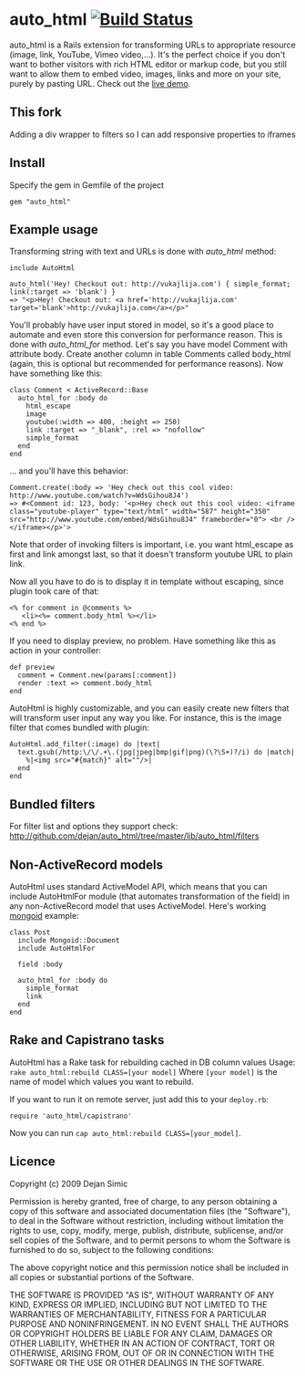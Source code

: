 auto_html [![Build Status](https://secure.travis-ci.org/dejan/auto_html.png?branch=master)](http://travis-ci.org/dejan/auto_html)
=========


auto_html is a Rails extension for transforming URLs to appropriate resource (image, link, YouTube, Vimeo video,...). It's the perfect choice if you don't want to bother visitors with rich HTML editor or markup code, but you still want to allow them to embed video, images, links and more on your site, purely by pasting URL. Check out the [live demo](http://rors.org/demos/auto_html).

## This fork

Adding a div wrapper to filters so I can add responsive properties to iframes

## Install

Specify the gem in Gemfile of the project

    gem "auto_html"


## Example usage

Transforming string with text and URLs is done with *auto_html* method:

    include AutoHtml
    
    auto_html('Hey! Checkout out: http://vukajlija.com') { simple_format; link(:target => 'blank') }
    => "<p>Hey! Checkout out: <a href='http://vukajlija.com' target='blank'>http://vukajlija.com</a></p>"

You'll probably have user input stored in model, so it's a good place to automate and even store this conversion for performance reason. This is done with *auto_html_for* method. Let's say you have model Comment with attribute body. Create another column in table Comments called body_html (again, this is optional but recommended for performance reasons). Now have something like this: 

    class Comment < ActiveRecord::Base
      auto_html_for :body do
        html_escape
        image
        youtube(:width => 400, :height => 250)
        link :target => "_blank", :rel => "nofollow"
        simple_format
      end
    end

... and you'll have this behavior: 

    Comment.create(:body => 'Hey check out this cool video: http://www.youtube.com/watch?v=WdsGihou8J4')  
    => #<Comment id: 123, body: '<p>Hey check out this cool video: <iframe class="youtube-player" type="text/html" width="587" height="350" src="http://www.youtube.com/embed/WdsGihou8J4" frameborder="0"> <br /></iframe></p>'>

Note that order of invoking filters is important, i.e. you want html_escape as first and link amongst last, so that it doesn't transform youtube URL to plain link.


Now all you have to do is to display it in template without escaping, since plugin took care of that:

    <% for comment in @comments %>
       <li><%= comment.body_html %></li>
    <% end %>


If you need to display preview, no problem. Have something like this as action in your controller:

    def preview
      comment = Comment.new(params[:comment])
      render :text => comment.body_html
    end

AutoHtml is highly customizable, and you can easily create new filters that will transform user input any way you like. For instance, this is the image filter that comes bundled with plugin:

    AutoHtml.add_filter(:image) do |text|
      text.gsub(/http:\/\/.+\.(jpg|jpeg|bmp|gif|png)(\?\S+)?/i) do |match|
        %|<img src="#{match}" alt=""/>|
      end
    end


## Bundled filters

For filter list and options they support check: <http://github.com/dejan/auto_html/tree/master/lib/auto_html/filters>


## Non-ActiveRecord models

AutoHtml uses standard ActiveModel API, which means that you can include AutoHtmlFor module (that automates transformation of the field) in any non-ActiveRecord model that uses ActiveModel. Here's working [mongoid](http://mongoid.org/) example:

    class Post
      include Mongoid::Document
      include AutoHtmlFor

      field :body

      auto_html_for :body do
        simple_format
        link
      end
    end


## Rake and Capistrano tasks

AutoHtml has a Rake task for rebuilding cached in DB column values
Usage: `rake auto_html:rebuild CLASS=[your model]`
Where `[your model]` is the name of model which values you want to rebuild.

If you want to run it on remote server, just add this to your `deploy.rb`:

    require 'auto_html/capistrano'
    
Now you can run `cap auto_html:rebuild CLASS=[your_model]`.


## Licence

Copyright (c) 2009 Dejan Simic

Permission is hereby granted, free of charge, to any person obtaining
a copy of this software and associated documentation files (the
"Software"), to deal in the Software without restriction, including
without limitation the rights to use, copy, modify, merge, publish,
distribute, sublicense, and/or sell copies of the Software, and to
permit persons to whom the Software is furnished to do so, subject to
the following conditions:

The above copyright notice and this permission notice shall be
included in all copies or substantial portions of the Software.

THE SOFTWARE IS PROVIDED "AS IS", WITHOUT WARRANTY OF ANY KIND,
EXPRESS OR IMPLIED, INCLUDING BUT NOT LIMITED TO THE WARRANTIES OF
MERCHANTABILITY, FITNESS FOR A PARTICULAR PURPOSE AND
NONINFRINGEMENT. IN NO EVENT SHALL THE AUTHORS OR COPYRIGHT HOLDERS BE
LIABLE FOR ANY CLAIM, DAMAGES OR OTHER LIABILITY, WHETHER IN AN ACTION
OF CONTRACT, TORT OR OTHERWISE, ARISING FROM, OUT OF OR IN CONNECTION
WITH THE SOFTWARE OR THE USE OR OTHER DEALINGS IN THE SOFTWARE.
